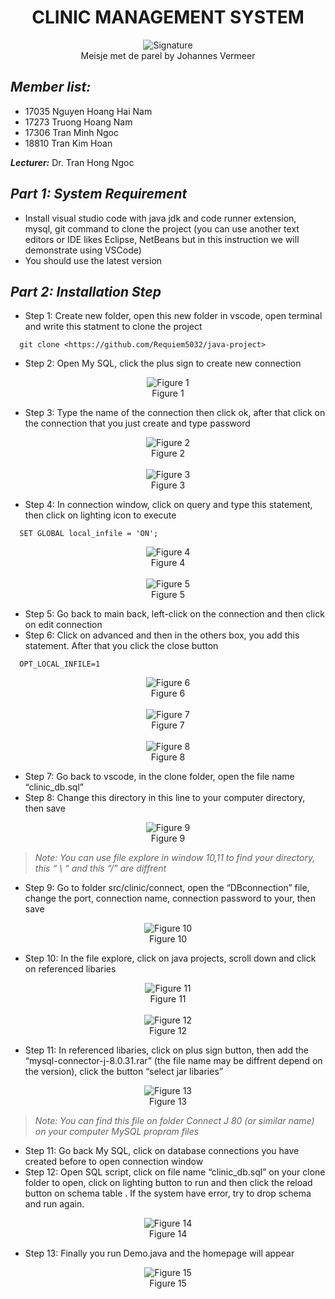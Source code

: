 <h1>
  <div align="center">
    <b>CLINIC MANAGEMENT SYSTEM</b>
  </div>
</h1>

<figure >
  <center>
    <img src="signature.jpg" alt="Signature"/>
    <figcaption>Meisje met de parel by Johannes Vermeer</figcaption>
  </center>
</figure>

## ***Member list:***

- 17035 Nguyen Hoang Hai Nam
- 17273 Truong Hoang Nam
- 17306 Tran Minh Ngoc
- 18810 Tran Kim Hoan

***Lecturer:*** Dr. Tran Hong Ngoc

## ***Part 1: System Requirement***

- Install visual studio code with java jdk and code runner extension, mysql, git command to clone the project (you can use another text editors or IDE likes Eclipse, NetBeans but in this instruction we will demonstrate using VSCode)
- You should use the latest version

## ***Part 2: Installation Step***

- Step 1: Create new folder, open this new folder in vscode, open terminal and write this statment to clone the project

```lang-non
  git clone <https://github.com/Requiem5032/java-project>
```

- Step 2: Open My SQL, click the plus sign to create new connection

<figure>
  <center>
    <img src="Tutorials/Figure 1.png" alt="Figure 1"/>
    <figcaption>Figure 1</figcaption>
  </center>
</figure>

- Step 3: Type the name of the connection then click ok, after that click on the connection that you just create and type password

<figure>
  <center>
    <img src="Tutorials/Figure 2.png" alt="Figure 2"/>
    <figcaption>Figure 2</figcaption><br/>
    <img src="Tutorials/Figure 3.png" alt="Figure 3"/>
    <figcaption>Figure 3</figcaption>
  </center>
</figure>

- Step 4: In connection window, click on query and type this statement, then click on lighting icon to execute

```lang-non
  SET GLOBAL local_infile = 'ON';
```

<figure>
  <center>
    <img src="Tutorials/Figure 4.png" alt="Figure 4"/>
    <figcaption>Figure 4</figcaption><br/>
    <img src="Tutorials/Figure 5.png" alt="Figure 5"/>
    <figcaption>Figure 5</figcaption>
  </center>
</figure>

- Step 5: Go back to main back, left-click on the connection and then click on edit connection
- Step 6: Click on advanced and then in the others box, you add this statement. After that you click the close button

```lang-non
  OPT_LOCAL_INFILE=1
```

<figure>
  <center>
    <img src="Tutorials/Figure 6.png" alt="Figure 6"/>
    <figcaption>Figure 6</figcaption><br/>
    <img src="Tutorials/Figure 7.png" alt="Figure 7"/>
    <figcaption>Figure 7</figcaption><br/>
    <img src="Tutorials/Figure 8.png" alt="Figure 8"/>
    <figcaption>Figure 8</figcaption>
  </center>
</figure>

- Step 7: Go back to vscode, in the clone folder, open the file name “clinic_db.sql”
- Step 8: Change this directory in this line to your computer directory, then save

<figure>
  <center>
    <img src="Tutorials/Figure 9.png" alt="Figure 9"/>
    <figcaption>Figure 9</figcaption>
  </center>
</figure>

> *Note: You can use file explore in window 10,11 to find your directory, this “ \ “ and this “/” are diffrent*

- Step 9: Go to folder src/clinic/connect, open the “DBconnection” file, change the port, connection name, connection password to your, then save

<figure>
  <center>
    <img src="Tutorials/Figure 10.png" alt="Figure 10"/>
    <figcaption>Figure 10</figcaption>
  </center>
</figure>

- Step 10: In the file explore, click on java projects, scroll down and click on referenced libaries

<figure>
  <center>
    <img src="Tutorials/Figure 11.png" alt="Figure 11"/>
    <figcaption>Figure 11</figcaption><br/>
    <img src="Tutorials/Figure 12.png" alt="Figure 12"/>
    <figcaption>Figure 12</figcaption>
  </center>
</figure>

- Step 11: In referenced libaries, click on plus sign button, then add the “mysql-connector-j-8.0.31.rar” (the file name may be diffrent depend on the version), click the button “select jar libaries”

<figure>
  <center>
    <img src="Tutorials/Figure 13.png" alt="Figure 13"/>
    <figcaption>Figure 13</figcaption>
  </center>
</figure>

> *Note: You can find this file on folder Connect J 80 (or similar name) on your computer MySQL propram files*

- Step 11: Go back My SQL, click on database connections you have created before to open connection window
- Step 12: Open SQL script, click on file name “clinic_db.sql” on your clone folder to open, click on lighting button to run and then click the reload button on schema table . If the system have error, try to drop schema and run again.

<figure>
  <center>
    <img src="Tutorials/Figure 14.png" alt="Figure 14"/>
    <figcaption>Figure 14</figcaption>
  </center>
</figure>

- Step 13: Finally you run Demo.java and the homepage will appear

<figure>
  <center>
    <img src="Tutorials/Figure 15.png" alt="Figure 15"/>
    <figcaption>Figure 15</figcaption>
  </center>
</figure>
